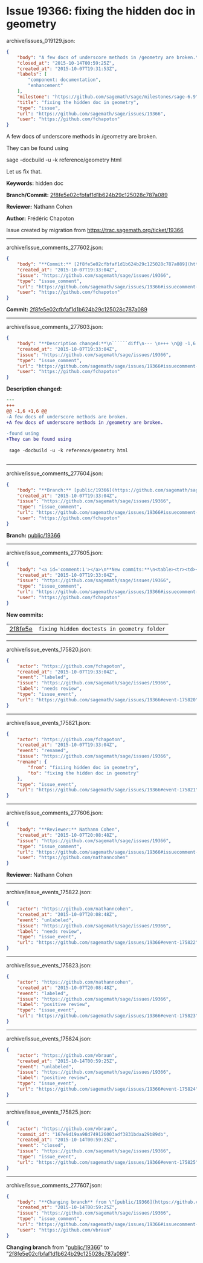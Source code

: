 # Issue 19366: fixing the hidden doc in geometry

archive/issues_019129.json:
```json
{
    "body": "A few docs of underscore methods in /geometry are broken.\n\nThey can be found using\n\nsage -docbuild -u -k reference/geometry html\n\nLet us fix that.\n\n\n\n**Keywords:** hidden doc\n\n**Branch/Commit:** [2f8fe5e02cfbfaf1d1b624b29c125028c787a089](https://github.com/sagemath/sagetrac-mirror/commit/2f8fe5e02cfbfaf1d1b624b29c125028c787a089)\n\n**Reviewer:** Nathann Cohen\n\n**Author:** Fr\u00e9d\u00e9ric Chapoton\n\nIssue created by migration from https://trac.sagemath.org/ticket/19366\n\n",
    "closed_at": "2015-10-14T00:59:25Z",
    "created_at": "2015-10-07T19:31:53Z",
    "labels": [
        "component: documentation",
        "enhancement"
    ],
    "milestone": "https://github.com/sagemath/sage/milestones/sage-6.9",
    "title": "fixing the hidden doc in geometry",
    "type": "issue",
    "url": "https://github.com/sagemath/sage/issues/19366",
    "user": "https://github.com/fchapoton"
}
```
A few docs of underscore methods in /geometry are broken.

They can be found using

sage -docbuild -u -k reference/geometry html

Let us fix that.



**Keywords:** hidden doc

**Branch/Commit:** [2f8fe5e02cfbfaf1d1b624b29c125028c787a089](https://github.com/sagemath/sagetrac-mirror/commit/2f8fe5e02cfbfaf1d1b624b29c125028c787a089)

**Reviewer:** Nathann Cohen

**Author:** Frédéric Chapoton

Issue created by migration from https://trac.sagemath.org/ticket/19366





---

archive/issue_comments_277602.json:
```json
{
    "body": "**Commit:** [2f8fe5e02cfbfaf1d1b624b29c125028c787a089](https://github.com/sagemath/sagetrac-mirror/commit/2f8fe5e02cfbfaf1d1b624b29c125028c787a089)",
    "created_at": "2015-10-07T19:33:04Z",
    "issue": "https://github.com/sagemath/sage/issues/19366",
    "type": "issue_comment",
    "url": "https://github.com/sagemath/sage/issues/19366#issuecomment-277602",
    "user": "https://github.com/fchapoton"
}
```

**Commit:** [2f8fe5e02cfbfaf1d1b624b29c125028c787a089](https://github.com/sagemath/sagetrac-mirror/commit/2f8fe5e02cfbfaf1d1b624b29c125028c787a089)



---

archive/issue_comments_277603.json:
```json
{
    "body": "**Description changed:**\n``````diff\n--- \n+++ \n@@ -1,6 +1,6 @@\n-A few docs of underscore methods are broken.\n+A few docs of underscore methods in /geometry are broken.\n \n-found using\n+They can be found using\n \n sage -docbuild -u -k reference/geometry html\n \n``````\n",
    "created_at": "2015-10-07T19:33:04Z",
    "issue": "https://github.com/sagemath/sage/issues/19366",
    "type": "issue_comment",
    "url": "https://github.com/sagemath/sage/issues/19366#issuecomment-277603",
    "user": "https://github.com/fchapoton"
}
```

**Description changed:**
``````diff
--- 
+++ 
@@ -1,6 +1,6 @@
-A few docs of underscore methods are broken.
+A few docs of underscore methods in /geometry are broken.
 
-found using
+They can be found using
 
 sage -docbuild -u -k reference/geometry html
 
``````




---

archive/issue_comments_277604.json:
```json
{
    "body": "**Branch:** [public/19366](https://github.com/sagemath/sagetrac-mirror/tree/public/19366)",
    "created_at": "2015-10-07T19:33:04Z",
    "issue": "https://github.com/sagemath/sage/issues/19366",
    "type": "issue_comment",
    "url": "https://github.com/sagemath/sage/issues/19366#issuecomment-277604",
    "user": "https://github.com/fchapoton"
}
```

**Branch:** [public/19366](https://github.com/sagemath/sagetrac-mirror/tree/public/19366)



---

archive/issue_comments_277605.json:
```json
{
    "body": "<a id='comment:1'></a>\n**New commits:**\n<table><tr><td><a href=\"https://github.com/sagemath/sagetrac-mirror/commit/2f8fe5e02cfbfaf1d1b624b29c125028c787a089\">2f8fe5e</a></td><td><code>fixing hidden doctests in geometry folder</code></td></tr></table>\n",
    "created_at": "2015-10-07T19:33:04Z",
    "issue": "https://github.com/sagemath/sage/issues/19366",
    "type": "issue_comment",
    "url": "https://github.com/sagemath/sage/issues/19366#issuecomment-277605",
    "user": "https://github.com/fchapoton"
}
```

<a id='comment:1'></a>
**New commits:**
<table><tr><td><a href="https://github.com/sagemath/sagetrac-mirror/commit/2f8fe5e02cfbfaf1d1b624b29c125028c787a089">2f8fe5e</a></td><td><code>fixing hidden doctests in geometry folder</code></td></tr></table>




---

archive/issue_events_175820.json:
```json
{
    "actor": "https://github.com/fchapoton",
    "created_at": "2015-10-07T19:33:04Z",
    "event": "labeled",
    "issue": "https://github.com/sagemath/sage/issues/19366",
    "label": "needs review",
    "type": "issue_event",
    "url": "https://github.com/sagemath/sage/issues/19366#event-175820"
}
```



---

archive/issue_events_175821.json:
```json
{
    "actor": "https://github.com/fchapoton",
    "created_at": "2015-10-07T19:33:04Z",
    "event": "renamed",
    "issue": "https://github.com/sagemath/sage/issues/19366",
    "rename": {
        "from": "fixiing hidden doc in geometry",
        "to": "fixing the hidden doc in geometry"
    },
    "type": "issue_event",
    "url": "https://github.com/sagemath/sage/issues/19366#event-175821"
}
```



---

archive/issue_comments_277606.json:
```json
{
    "body": "**Reviewer:** Nathann Cohen",
    "created_at": "2015-10-07T20:08:48Z",
    "issue": "https://github.com/sagemath/sage/issues/19366",
    "type": "issue_comment",
    "url": "https://github.com/sagemath/sage/issues/19366#issuecomment-277606",
    "user": "https://github.com/nathanncohen"
}
```

**Reviewer:** Nathann Cohen



---

archive/issue_events_175822.json:
```json
{
    "actor": "https://github.com/nathanncohen",
    "created_at": "2015-10-07T20:08:48Z",
    "event": "unlabeled",
    "issue": "https://github.com/sagemath/sage/issues/19366",
    "label": "needs review",
    "type": "issue_event",
    "url": "https://github.com/sagemath/sage/issues/19366#event-175822"
}
```



---

archive/issue_events_175823.json:
```json
{
    "actor": "https://github.com/nathanncohen",
    "created_at": "2015-10-07T20:08:48Z",
    "event": "labeled",
    "issue": "https://github.com/sagemath/sage/issues/19366",
    "label": "positive review",
    "type": "issue_event",
    "url": "https://github.com/sagemath/sage/issues/19366#event-175823"
}
```



---

archive/issue_events_175824.json:
```json
{
    "actor": "https://github.com/vbraun",
    "created_at": "2015-10-14T00:59:25Z",
    "event": "unlabeled",
    "issue": "https://github.com/sagemath/sage/issues/19366",
    "label": "positive review",
    "type": "issue_event",
    "url": "https://github.com/sagemath/sage/issues/19366#event-175824"
}
```



---

archive/issue_events_175825.json:
```json
{
    "actor": "https://github.com/vbraun",
    "commit_id": "167e9d19aa98d749126003adf3831bdaa29b89db",
    "created_at": "2015-10-14T00:59:25Z",
    "event": "closed",
    "issue": "https://github.com/sagemath/sage/issues/19366",
    "type": "issue_event",
    "url": "https://github.com/sagemath/sage/issues/19366#event-175825"
}
```



---

archive/issue_comments_277607.json:
```json
{
    "body": "**Changing branch** from \"[public/19366](https://github.com/sagemath/sagetrac-mirror/tree/public/19366)\" to \"[2f8fe5e02cfbfaf1d1b624b29c125028c787a089](https://github.com/sagemath/sagetrac-mirror/commit/2f8fe5e02cfbfaf1d1b624b29c125028c787a089)\".",
    "created_at": "2015-10-14T00:59:25Z",
    "issue": "https://github.com/sagemath/sage/issues/19366",
    "type": "issue_comment",
    "url": "https://github.com/sagemath/sage/issues/19366#issuecomment-277607",
    "user": "https://github.com/vbraun"
}
```

**Changing branch** from "[public/19366](https://github.com/sagemath/sagetrac-mirror/tree/public/19366)" to "[2f8fe5e02cfbfaf1d1b624b29c125028c787a089](https://github.com/sagemath/sagetrac-mirror/commit/2f8fe5e02cfbfaf1d1b624b29c125028c787a089)".
